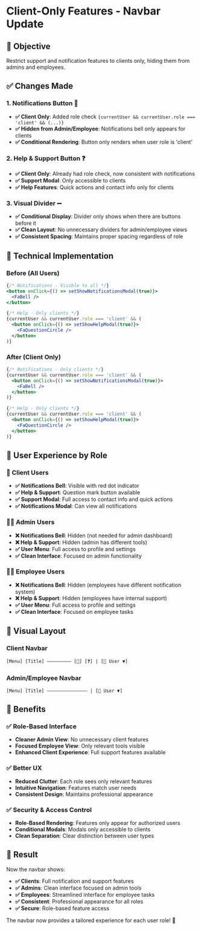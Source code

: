 # Client-Only Features - Navbar Update

## 🎯 **Objective**
Restrict support and notification features to clients only, hiding them from admins and employees.

## ✅ **Changes Made**

### 1. **Notifications Button** 🔔
- **✅ Client Only**: Added role check `{currentUser && currentUser.role === 'client' && (...)}`
- **✅ Hidden from Admin/Employee**: Notifications bell only appears for clients
- **✅ Conditional Rendering**: Button only renders when user role is 'client'

### 2. **Help & Support Button** ❓
- **✅ Client Only**: Already had role check, now consistent with notifications
- **✅ Support Modal**: Only accessible to clients
- **✅ Help Features**: Quick actions and contact info only for clients

### 3. **Visual Divider** ➖
- **✅ Conditional Display**: Divider only shows when there are buttons before it
- **✅ Clean Layout**: No unnecessary dividers for admin/employee views
- **✅ Consistent Spacing**: Maintains proper spacing regardless of role

## 🔧 **Technical Implementation**

### **Before (All Users)**
```jsx
{/* Notifications - Visible to all */}
<button onClick={() => setShowNotificationsModal(true)}>
  <FaBell />
</button>

{/* Help - Only clients */}
{currentUser && currentUser.role === 'client' && (
  <button onClick={() => setShowHelpModal(true)}>
    <FaQuestionCircle />
  </button>
)}
```

### **After (Client Only)**
```jsx
{/* Notifications - Only clients */}
{currentUser && currentUser.role === 'client' && (
  <button onClick={() => setShowNotificationsModal(true)}>
    <FaBell />
  </button>
)}

{/* Help - Only clients */}
{currentUser && currentUser.role === 'client' && (
  <button onClick={() => setShowHelpModal(true)}>
    <FaQuestionCircle />
  </button>
)}
```

## 📱 **User Experience by Role**

### **👤 Client Users**
- **✅ Notifications Bell**: Visible with red dot indicator
- **✅ Help & Support**: Question mark button available
- **✅ Support Modal**: Full access to contact info and quick actions
- **✅ Notifications Modal**: Can view all notifications

### **👨‍💼 Admin Users**
- **❌ Notifications Bell**: Hidden (not needed for admin dashboard)
- **❌ Help & Support**: Hidden (admin has different tools)
- **✅ User Menu**: Full access to profile and settings
- **✅ Clean Interface**: Focused on admin functionality

### **👨‍💻 Employee Users**
- **❌ Notifications Bell**: Hidden (employees have different notification system)
- **❌ Help & Support**: Hidden (employees have internal support)
- **✅ User Menu**: Full access to profile and settings
- **✅ Clean Interface**: Focused on employee tasks

## 🎨 **Visual Layout**

### **Client Navbar**
```
[Menu] [Title] ————————— [🔔] [❓] | [👤 User ▼]
```

### **Admin/Employee Navbar**
```
[Menu] [Title] ——————————————— | [👤 User ▼]
```

## 🚀 **Benefits**

### **✅ Role-Based Interface**
- **Cleaner Admin View**: No unnecessary client features
- **Focused Employee View**: Only relevant tools visible
- **Enhanced Client Experience**: Full support features available

### **✅ Better UX**
- **Reduced Clutter**: Each role sees only relevant features
- **Intuitive Navigation**: Features match user needs
- **Consistent Design**: Maintains professional appearance

### **✅ Security & Access Control**
- **Role-Based Rendering**: Features only appear for authorized users
- **Conditional Modals**: Modals only accessible to clients
- **Clean Separation**: Clear distinction between user types

## 🎯 **Result**

Now the navbar shows:
- **✅ Clients**: Full notification and support features
- **✅ Admins**: Clean interface focused on admin tools
- **✅ Employees**: Streamlined interface for employee tasks
- **✅ Consistent**: Professional appearance for all roles
- **✅ Secure**: Role-based feature access

The navbar now provides a tailored experience for each user role! 🎉
